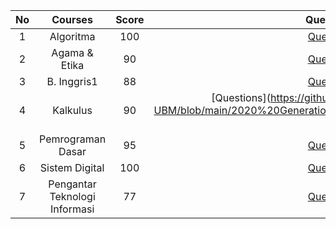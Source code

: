 |**No**| **Courses** | **Score** | **Questions & Answer** | **Category** |
|:----:|:-----------:| :-------: | :--------------------: | :----------: |
|  1   |  Algoritma  |    100    | [Questions](https://github.com/Me-n-Friends/College-Life-UBM/blob/main/2020%20Generation/First%20Semester/UTS/S_UTS_AVV_Algo.pdf) & [Answer](https://github.com/Me-n-Friends/College-Life-UBM/blob/main/2020%20Generation/First%20Semester/UTS/J_UTS_AVV_Algo.pdf) | ``Odd``          |
|  2   |Agama & Etika|     90    | [Questions](https://github.com/Me-n-Friends/College-Life-UBM/blob/main/2020%20Generation/First%20Semester/UTS/S_UTS_AVV_AgamaEtika.pdf) & [Answer](https://github.com/Me-n-Friends/College-Life-UBM/blob/main/2020%20Generation/First%20Semester/UTS/J_UTS_AVV_AgamaEtika.pdf) | `Odd` |
|  3   | B. Inggris1 |     88    | [Questions](https://github.com/Me-n-Friends/College-Life-UBM/blob/main/2020%20Generation/First%20Semester/UTS/S_UTS_AVV_Ingg1.pdf) & [Answer](https://drive.google.com/file/d/13-2h6yDGg2J1J9mySlRpCXzMUqZrgshO/view) | `Odd` |
|  4   |  Kalkulus   |     90    | [Questions](https://github.com/Me-n-Friends/College-Life-UBM/blob/main/2020%20Generation/First%20Semester/UTS/S_UTS_K_Kalkulus.pdf & [Answer](https://github.com/Me-n-Friends/College-Life-UBM/blob/main/2020%20Generation/First%20Semester/UTS/J_UTS_K_Kalukulus.pdf) | `Even` |
|  5   |Pemrograman Dasar| 95    | [Questions](https://github.com/Me-n-Friends/College-Life-UBM/blob/main/2020%20Generation/First%20Semester/UTS/S_UTS_AVV_PemDas.pdf) & [Answer](https://github.com/Me-n-Friends/College-Life-UBM/blob/main/2020%20Generation/First%20Semester/UTS/J_UTS_AVV_PemDas.pdf) | `Odd` |
|  6   |Sistem Digital|   100    | [Questions](https://github.com/Me-n-Friends/College-Life-UBM/blob/main/2020%20Generation/First%20Semester/UTS/S_UTS_AVV_SisDig.pdf) & [Answer](https://github.com/Me-n-Friends/College-Life-UBM/blob/main/2020%20Generation/First%20Semester/UTS/J_UTS_AVV_SisDig.pdf) | `Odd` |
|  7   |Pengantar Teknologi Informasi|   77    | [Questions](https://github.com/janeclrst/College-Life-UBM/blob/main/2020%20Generation/First%20Semester/UTS/S_UTS_JCL_PTI.pdf) & [Answer](https://github.com/janeclrst/College-Life-UBM/blob/main/2020%20Generation/First%20Semester/UTS/J_UTS_JCL_PTI.pdf) | `Odd` |